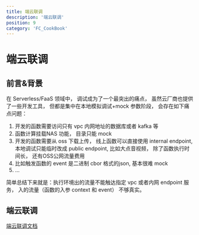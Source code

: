 ```yaml
---
title: 端云联调
description: '端云联调'
position: 9
category: 'FC_CookBook'
---
```



# 端云联调


## 前言&背景

在 Serverless/FaaS 领域中， 调试成为了一个最突出的痛点， 虽然云厂商也提供了一些开发工具， 但都是集中在本地模拟调试+mock 参数阶段， 会存在如下痛点问题：

1. 开发的函数需要访问只有 vpc 内网地址的数据库或者 kafka 等
2. 函数计算挂载NAS 功能， 目录只能 mock
3. 开发的函数需要从 oss 下载上传， 线上函数可以直接使用 internal endpoint,   本地调试只能临时改成 public endpoint,  比如大点音视频， 除了函数执行时间长， 还有OSS公网流量费用
4. 比如触发函数的 event 是二进制 cbor 格式的json,  基本很难 mock
5. ...

简单总结下来就是：执行环境出的流量不能触达指定 vpc 或者内网 endpoint 服务， 入的流量（函数的入参 context 和 event） 不够真实。

## 端云联调

[端云联调文档](https://www.serverless-devs.com/fc/command/proxied)